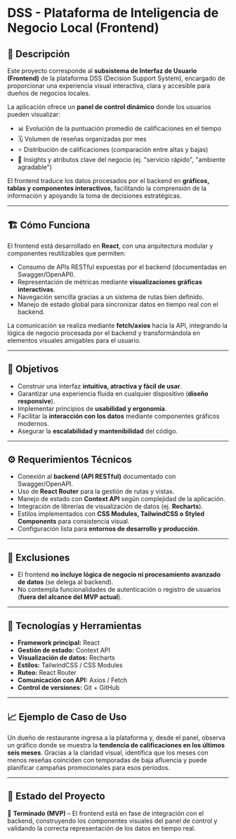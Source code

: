 # DSS - Plataforma de Inteligencia de Negocio Local (Frontend)

## 📖 Descripción

Este proyecto corresponde al **subsistema de Interfaz de Usuario (Frontend)** de la plataforma DSS (Decision Support System), encargado de proporcionar una experiencia visual interactiva, clara y accesible para dueños de negocios locales.

La aplicación ofrece un **panel de control dinámico** donde los usuarios pueden visualizar:

- 📊 Evolución de la puntuación promedio de calificaciones en el tiempo  
- 🗓️ Volumen de reseñas organizadas por mes  
- ⭐ Distribución de calificaciones (comparación entre altas y bajas)  
- 🔎 Insights y atributos clave del negocio (ej. "servicio rápido", "ambiente agradable")  

El frontend traduce los datos procesados por el backend en **gráficos, tablas y componentes interactivos**, facilitando la comprensión de la información y apoyando la toma de decisiones estratégicas.

---

## 🏗️ Cómo Funciona

El frontend está desarrollado en **React**, con una arquitectura modular y componentes reutilizables que permiten:

- Consumo de APIs RESTful expuestas por el backend (documentadas en Swagger/OpenAPI).  
- Representación de métricas mediante **visualizaciones gráficas interactivas**.  
- Navegación sencilla gracias a un sistema de rutas bien definido.  
- Manejo de estado global para sincronizar datos en tiempo real con el backend.  

La comunicación se realiza mediante **fetch/axios** hacia la API, integrando la lógica de negocio procesada por el backend y transformándola en elementos visuales amigables para el usuario.

---

## 🎯 Objetivos

- Construir una interfaz **intuitiva, atractiva y fácil de usar**.  
- Garantizar una experiencia fluida en cualquier dispositivo (**diseño responsive**).  
- Implementar principios de **usabilidad y ergonomía**.  
- Facilitar la **interacción con los datos** mediante componentes gráficos modernos.  
- Asegurar la **escalabilidad y mantenibilidad** del código.  

---

## ⚙️ Requerimientos Técnicos

- Conexión al **backend (API RESTful)** documentado con Swagger/OpenAPI.  
- Uso de **React Router** para la gestión de rutas y vistas.  
- Manejo de estado con **Context API** según complejidad de la aplicación.  
- Integración de librerías de visualización de datos (ej. **Recharts**).  
- Estilos implementados con **CSS Modules, TailwindCSS o Styled Components** para consistencia visual.  
- Configuración lista para **entornos de desarrollo y producción**.  

---

## 🚫 Exclusiones

- El frontend **no incluye lógica de negocio ni procesamiento avanzado de datos** (se delega al backend).  
- No contempla funcionalidades de autenticación o registro de usuarios (**fuera del alcance del MVP actual**).  

---

## 📌 Tecnologías y Herramientas

- **Framework principal:** React  
- **Gestión de estado:** Context API 
- **Visualización de datos:** Recharts
- **Estilos:** TailwindCSS / CSS Modules  
- **Ruteo:** React Router  
- **Comunicación con API:** Axios / Fetch  
- **Control de versiones:** Git + GitHub  

---

## 📈 Ejemplo de Caso de Uso

Un dueño de restaurante ingresa a la plataforma y, desde el panel, observa un gráfico donde se muestra la **tendencia de calificaciones en los últimos seis meses**. Gracias a la claridad visual, identifica que los meses con menos reseñas coinciden con temporadas de baja afluencia y puede planificar campañas promocionales para esos periodos.  

---

## 📝 Estado del Proyecto

📌 **Terminado (MVP)** – El frontend está en fase de integración con el backend, construyendo los componentes visuales del panel de control y validando la correcta representación de los datos en tiempo real.
